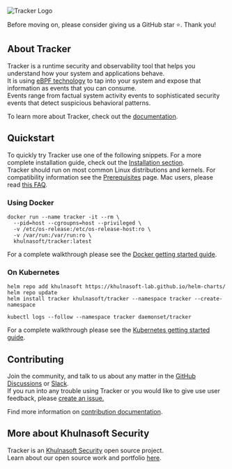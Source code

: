 ![Tracker Logo](docs/images/tracker.png)

<!-- links that differ between docs and readme -->
[installation]:https://khulnasoft-lab.github.io/tracker/latest/docs/install/
[docker-guide]:https://khulnasoft-lab.github.io/tracker/latest/docs/install/docker/
[kubernetes-guide]:https://khulnasoft-lab.github.io/tracker/latest/docs/install/kubernetes/
[prereqs]:https://khulnasoft-lab.github.io/tracker/latest/docs/install/prerequisites/
[macfaq]:https://khulnasoft-lab.github.io/tracker/latest/docs/advanced/mac/

Before moving on, please consider giving us a GitHub star ⭐️. Thank you!

## About Tracker

Tracker is a runtime security and observability tool that helps you understand how your system and applications behave.  
It is using [eBPF technology](https://ebpf.io/what-is-ebpf/) to tap into your system and expose that information as events that you can consume.  
Events range from factual system activity events to sophisticated security events that detect suspicious behavioral patterns.

To learn more about Tracker, check out the [documentation](https://khulnasoft-lab.github.io/tracker/).

## Quickstart

To quickly try Tracker use one of the following snippets. For a more complete installation guide, check out the [Installation section][installation].  
Tracker should run on most common Linux distributions and kernels. For compatibility information see the [Prerequisites][prereqs] page.  Mac users, please read [this FAQ][macfaq].

### Using Docker

```shell
docker run --name tracker -it --rm \
  --pid=host --cgroupns=host --privileged \
  -v /etc/os-release:/etc/os-release-host:ro \
  -v /var/run:/var/run:ro \
  khulnasoft/tracker:latest
```

For a complete walkthrough please see the [Docker getting started guide][docker-guide].

### On Kubernetes

```shell
helm repo add khulnasoft https://khulnasoft-lab.github.io/helm-charts/
helm repo update
helm install tracker khulnasoft/tracker --namespace tracker --create-namespace
```

```shell
kubectl logs --follow --namespace tracker daemonset/tracker
```

For a complete walkthrough please see the [Kubernetes getting started guide][kubernetes-guide].

## Contributing
  
Join the community, and talk to us about any matter in the [GitHub Discussions](https://github.com/khulnasoft/tracker/discussions) or [Slack](https://slack.khulnasoft.com).  
If you run into any trouble using Tracker or you would like to give use user feedback, please [create an issue.](https://github.com/khulnasoft/tracker/issues)

Find more information on [contribution documentation](https://khulnasoft-lab.github.io/tracker/latest/contributing/overview/).

## More about Khulnasoft Security

Tracker is an [Khulnasoft Security](https://khulnasoft.com) open source project.  
Learn about our open source work and portfolio [here](https://www.khulnasoft.com/products/open-source-projects/).
